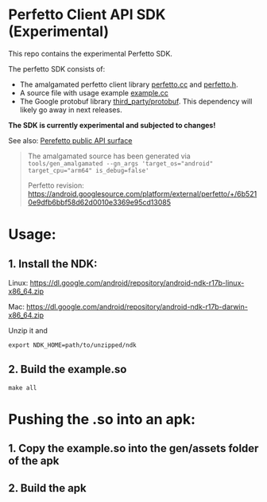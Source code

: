 # Perfetto Client API SDK (Experimental)

This repo contains the experimental Perfetto SDK.

The perfetto SDK consists of:
- The amalgamated perfetto client library [perfetto.cc](perfetto.cc) and 
  [perfetto.h](perfetto.h).
- A source file with usage example [example.cc](example.cc) 
- The Google protobuf library [third_party/protobuf](third_party/protobuf).
  This dependency will likely go away in next releases.


**The SDK is currently experimental and subjected to changes!**

See also:
[Perefetto public API surface](https://android.googlesource.com/platform/external/perfetto/+/refs/heads/master/include/README.md)

>  The amalgamated source has been generated via
>  `tools/gen_amalgamated --gn_args 'target_os="android" target_cpu="arm64" is_debug=false'` 
>
>  Perfetto revision: https://android.googlesource.com/platform/external/perfetto/+/6b5210e9dfb6bbf58d62d0010e3369e95cd13085

# Usage:

## 1. Install the NDK:
Linux:  https://dl.google.com/android/repository/android-ndk-r17b-linux-x86_64.zip

Mac: https://dl.google.com/android/repository/android-ndk-r17b-darwin-x86_64.zip

Unzip it and
```
export NDK_HOME=path/to/unzipped/ndk
```

## 2. Build the example.so
```
make all
```

# Pushing the .so into an apk:

## 1. Copy the example.so into the gen/assets folder of the apk
## 2. Build the apk

